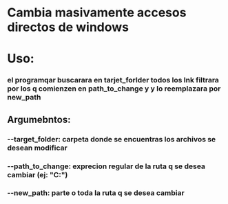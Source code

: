 # Cambia masivamente accesos directos de windows

# Uso:
### el programqar buscarara en tarjet_forlder todos los lnk filtrara por los q comienzen en path_to_change y y lo reemplazara por new_path
## Argumebntos:
###  --target_folder: carpeta donde se encuentras los archivos se desean modificar  
###  --path_to_change: exprecion regular de la ruta q se desea cambiar (ej: "C:") 
###  --new_path: parte o toda la ruta q se desea cambiar
